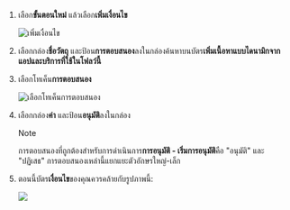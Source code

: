 1. เลือก**ขั้นตอนใหม่** แล้วเลือก**เพิ่มเงื่อนไข**
   
    ![เพิ่มเงื่อนไข](media/modern-approvals/add-response-condition.png)
2. เลือกกล่อง**ชื่อวัตถุ** และป้อน**การตอบสนอง**ลงในกล่องค้นหาบนบัตร**เพิ่มเนื้อหาแบบไดนามิกจากแอปและบริการที่ใช้ในโฟลว์นี้**
3. เลือกโทเค็น**การตอบสนอง**
   
    ![เลือกโทเค็นการตอบสนอง](media/modern-approvals/search-for-response.png)
4. เลือกกล่อง**ค่า** และป้อน**อนุมัติ**ลงในกล่อง
   
   > [!NOTE]
   > การตอบสนองที่ถูกต้องสำหรับการดำเนินการ**การอนุมัติ - เริ่มการอนุมัติ**คือ "อนุมัติ" และ "ปฏิเสธ" การตอบสนองเหล่านี้แยกแยะตัวอักษรใหญ่-เล็ก
   > 
   > 
5. ตอนนี้บัตร**เงื่อนไข**ของคุณควรคล้ายกับรูปภาพนี้:
   
    ![](media/modern-approvals/response-condition-test.png)

